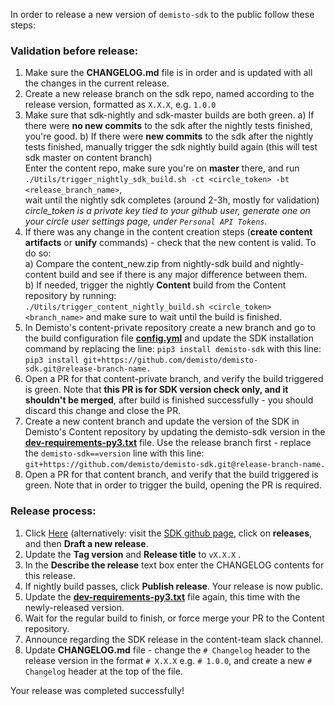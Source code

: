 In order to release a new version of `demisto-sdk` to the public follow these steps:

### Validation before release:
1) Make sure the **CHANGELOG.md** file is in order and is updated with all the changes in the current release.
2) Create a new release branch on the sdk repo, named according to the release version, formatted as `X.X.X`, e.g. `1.0.0`
3) Make sure that sdk-nightly and sdk-master builds are both green.
   a) If there were **no new commits** to the sdk after the nightly tests finished, you're good.
   b) If there were **new commits** to the sdk after the nightly tests finished, manually trigger the sdk nightly build again (this will test sdk master on content branch) \
   Enter the content repo, make sure you're on **master** there, and run `./Utils/trigger_nightly_sdk_build.sh -ct <circle_token> -bt <release_branch_name>`,\
   wait until the nightly sdk completes (around 2-3h, mostly for validation)\
     _circle_token is a private key tied to your github user, generate one on your circle user settings page, under `Personal API Tokens`._ 
5) If there was any change in the content creation steps (**create content artifacts** or **unify** commands) - check that the new content is valid.
To do so:\
  a) Compare the content_new.zip from nightly-sdk build and nightly-content build and see if there is any major difference between them.\
  b) If needed, trigger the nightly **Content** build from the Content repository by running:\
  `./Utils/trigger_content_nightly_build.sh <circle_token> <branch_name>` and make sure to wait until the build is finished.
6) In Demisto's content-private repository create a new branch and go to the build configuration file [**config.yml**](https://github.com/demisto/content-private/blob/master/.github/workflows/config.yml) and update the SDK installation command by replacing the line: `pip3 install demisto-sdk` with this line: `pip3 install git+https://github.com/demisto/demisto-sdk.git@release-branch-name.`
7) Open a PR for that content-private branch, and verify the build triggered is green. Note that **this PR is for SDK version check only, and it shouldn't be merged**, after build is finished successfully - you should discard this change and close the PR.
8) Create a new content branch and update the version of the SDK in Demisto's Content repository by updating the demisto-sdk version in the [**dev-requirements-py3.txt**](https://github.com/demisto/content/blob/master/dev-requirements-py3.txt) file. Use the release branch first - replace the `demisto-sdk==version` line with this line: `git+https://github.com/demisto/demisto-sdk.git@release-branch-name.`
9) Open a PR for that content branch, and verify that the build triggered is green. Note that in order to trigger the build, opening the PR is required.

### Release process:
1) Click [Here](https://github.com/demisto/demisto-sdk/releases/new) (alternatively: visit the [SDK github page](https://github.com/demisto/demisto-sdk), click on **releases**, and then **Draft a new release**.
2) Update the **Tag version** and **Release title** to `vX.X.X` .
3) In the **Describe the release** text box enter the CHANGELOG contents for this release.
4) If nightly build passes, click **Publish release**. Your release is now public.
5) Update the [**dev-requirements-py3.txt**](https://github.com/demisto/content/blob/master/dev-requirements-py3.txt) file again, this time with the newly-released version.
6) Wait for the regular build to finish, or force merge your PR to the Content repository.
7) Announce regarding the SDK release in the content-team slack channel.
8) Update **CHANGELOG.md** file - change the `# Changelog` header to the release version in the format `# X.X.X` e.g. `# 1.0.0`, and create a new `# Changelog` header at the top of the file.

Your release was completed successfully!
